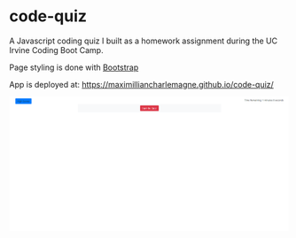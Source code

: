 # code-quiz

A Javascript coding quiz I built as a homework assignment during the UC Irvine Coding Boot Camp.

Page styling is done with [Bootstrap](https://getbootstrap.com/docs/4.4/getting-started/introduction/)

App is deployed at: https://maximilliancharlemagne.github.io/code-quiz/

![screenshot-of-code-quiz](./assets/images/quizScreen.PNG)
